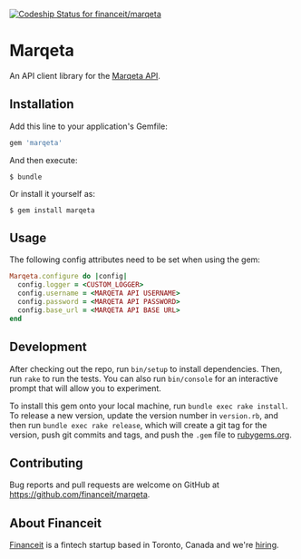 [ ![Codeship Status for
financeit/marqeta](https://app.codeship.com/projects/b9d56aa0-fec3-0135-5a6d-462e71abe528/status?branch=master)](https://app.codeship.com/projects/279548)

# Marqeta

An API client library for the [Marqeta API][marqeta_api].

## Installation

Add this line to your application's Gemfile:

```ruby
gem 'marqeta'
```

And then execute:

    $ bundle

Or install it yourself as:

    $ gem install marqeta

## Usage

The following config attributes need to be set when using the gem:

```ruby
Marqeta.configure do |config|
  config.logger = <CUSTOM_LOGGER>
  config.username = <MARQETA API USERNAME>
  config.password = <MARQETA API PASSWORD>
  config.base_url = <MARQETA API BASE URL>
end
```

## Development

After checking out the repo, run `bin/setup` to install dependencies. Then, run `rake` to run the tests. You can also run `bin/console` for an interactive prompt that will allow you to experiment.

To install this gem onto your local machine, run `bundle exec rake install`. To release a new version, update the version number in `version.rb`, and then run `bundle exec rake release`, which will create a git tag for the version, push git commits and tags, and push the `.gem` file to [rubygems.org](https://rubygems.org).

## Contributing

Bug reports and pull requests are welcome on GitHub at https://github.com/financeit/marqeta.

## About Financeit

[Financeit] is a fintech startup based in Toronto, Canada and we're [hiring].

[marqeta_api]: https://www.marqeta.com/api
[financeit]: https://www.financeit.io/
[hiring]: https://www.financeit.io/ca/en/careers
